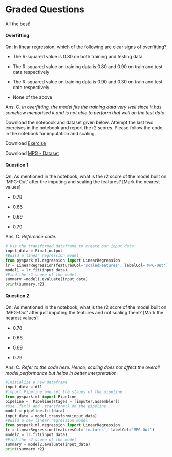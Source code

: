 # Graded Questions

All the best!

#### Overfitting

Qn: In linear regression, which of the following are clear signs of overfitting?

- The R-squared value is 0.80 on both training and testing data

- The R-squared value on training data is 0.80 and 0.90 on train and test data respectively

- The R-squared value on training data is 0.90 and 0.30 on train and test data respectively

- None of the above

Ans: C. *In overfitting, the model fits the training data very well since it has somehow memorised it and is not able to perform that well on the test data.*

Download the notebook and dataset given below. Attempt the last two exercises in the notebook and report the r2 scores. Please follow the code in the notebook for imputation and scaling.

Download [Exercise](Exercise.ipynb)

Download [MPG - Dataset](auto-miles-per-gallon-Raw.csv)

#### Question 1

Qn: As mentioned in the notebook, what is the r2 score of the model built on 'MPG-Out' after the imputing and scaling the features? [Mark the nearest values]

- 0.78

- 0.66

- 0.69

- 0.79

Ans: C. *Reference code:*

```python
# Use the transformed dataframe to create our input data 
input_data = Final_output
#Build a linear regression model
from pyspark.ml.regression import LinearRegression
lr = LinearRegression(featuresCol='scaledFeatures', labelCol='MPG-Out')
model1 = lr.fit(input_data)
#Find the r2 score of the model
summary =model1.evaluate(input_data)
print(summary.r2)
```

#### Question 2

Qn: As mentioned in the notebook, what is the r2 score of the model built on 'MPG-Out' after just imputing the features and not scaling them? [Mark the nearest values]

- 0.78

- 0.66

- 0.69

- 0.79

Ans: C. *Refer to the code here. Hence, scaling does not affect the overall model performance but helps in better interpretation.*

```python
#Initialize a new dataframe
input_data = df1
#import Pipeline and set the stages of the pipeline
from pyspark.ml import Pipeline
pipeline =  Pipeline(stages = [imputer,assembler])
#Use .fit() and .transform() on the pipeline
model = pipeline.fit(data)
input_data = model.transform(input_data)
#Build a new linear regression model
from pyspark.ml.regression import LinearRegression
lr = LinearRegression(featuresCol='features', labelCol='MPG-Out')
model2 = lr.fit(input_data)
#Find the r2 score of the model
summary = model2.evaluate(input_data)
print(summary.r2)
```